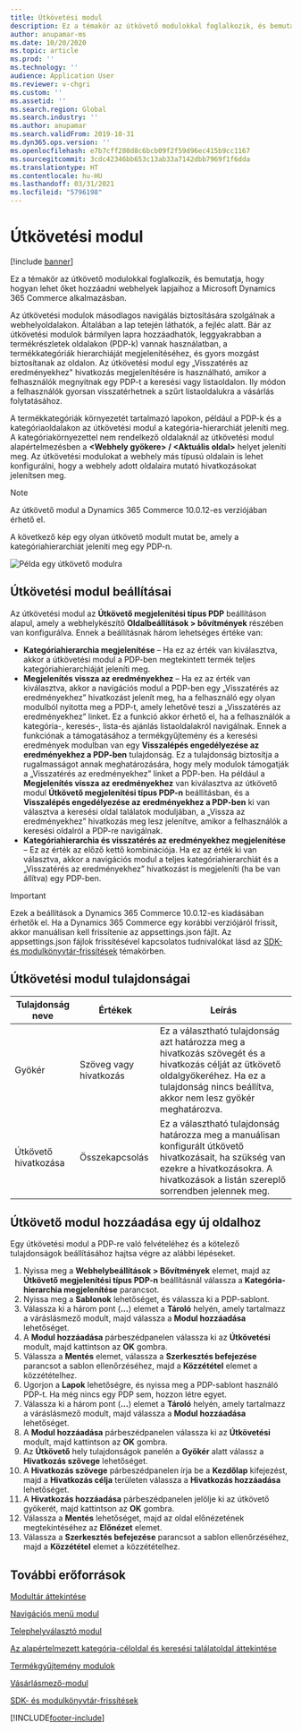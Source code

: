 ```yaml
---
title: Útkövetési modul
description: Ez a témakör az útkövető modulokkal foglalkozik, és bemutatja, hogy hogyan lehet őket hozzáadni webhelyek lapjaihoz a Microsoft Dynamics 365 Commerce alkalmazásban.
author: anupamar-ms
ms.date: 10/20/2020
ms.topic: article
ms.prod: ''
ms.technology: ''
audience: Application User
ms.reviewer: v-chgri
ms.custom: ''
ms.assetid: ''
ms.search.region: Global
ms.search.industry: ''
ms.author: anupamar
ms.search.validFrom: 2019-10-31
ms.dyn365.ops.version: ''
ms.openlocfilehash: e7b7cff280d8c6bcb09f2f59d96ec415b9cc1167
ms.sourcegitcommit: 3cdc42346bb653c13ab33a7142dbb7969f1f6dda
ms.translationtype: HT
ms.contentlocale: hu-HU
ms.lasthandoff: 03/31/2021
ms.locfileid: "5796198"
---
```

# <a name="breadcrumb-module"></a>Útkövetési modul

[!include [banner](includes/banner.md)]

Ez a témakör az útkövető modulokkal foglalkozik, és bemutatja, hogy hogyan lehet őket hozzáadni webhelyek lapjaihoz a Microsoft Dynamics 365 Commerce alkalmazásban.

Az útkövetési modulok másodlagos navigálás biztosítására szolgálnak a webhelyoldalakon. Általában a lap tetején láthatók, a fejléc alatt. Bár az útkövetési modulok bármilyen lapra hozzáadhatók, leggyakrabban a termékrészletek oldalakon (PDP-k) vannak használatban, a termékkategóriák hierarchiáját megjelenítéséhez, és gyors mozgást biztosítanak az oldalon. Az útkövetési modul egy „Visszatérés az eredményekhez" hivatkozás megjelenítésére is használható, amikor a felhasználók megnyitnak egy PDP-t a keresési vagy listaoldalon. Ily módon a felhasználók gyorsan visszatérhetnek a szűrt listaoldalukra a vásárlás folytatásához.

A termékkategóriák környezetét tartalmazó lapokon, például a PDP-k és a kategóriaoldalakon az útkövetési modul a kategória-hierarchiát jeleníti meg. A kategóriakörnyezettel nem rendelkező oldalaknál az útkövetési modul alapértelmezésben a **&lt;Webhely gyökere&gt; / &lt;Aktuális oldal&gt;** helyet jeleníti meg. Az útkövetési modulokat a webhely más típusú oldalain is lehet konfigurálni, hogy a webhely adott oldalaira mutató hivatkozásokat jelenítsen meg.

> [!NOTE]
> Az útkövető modul a Dynamics 365 Commerce 10.0.12-es verziójában érhető el.

A következő kép egy olyan útkövető modult mutat be, amely a kategóriahierarchiát jeleníti meg egy PDP-n.

![Példa egy útkövető modulra](./media/ecommerce-breadcrumb.PNG)

## <a name="breadcrumb-module-settings"></a>Útkövetési modul beállításai

Az útkövetési modul az **Útkövető megjelenítési típus PDP** beállításon alapul, amely a webhelykészítő **Oldalbeállítások \> bővítmények** részében van konfigurálva. Ennek a beállításnak három lehetséges értéke van:

- **Kategóriahierarchia megjelenítése** – Ha ez az érték van kiválasztva, akkor a útkövetési modul a PDP-ben megtekintett termék teljes kategóriahierarchiáját jeleníti meg.
- **Megjelenítés vissza az eredményekhez** – Ha ez az érték van kiválasztva, akkor a navigációs modul a PDP-ben egy „Visszatérés az eredményekhez” hivatkozást jelenít meg, ha a felhasználó egy olyan modulból nyitotta meg a PDP-t, amely lehetővé teszi a „Visszatérés az eredményekhez” linket. Ez a funkció akkor érhető el, ha a felhasználók a kategória-, keresés-, lista-és ajánlás listaoldalakról navigálnak. Ennek a funkciónak a támogatásához a termékgyűjtemény és a keresési eredmények modulban van egy **Visszalépés engedélyezése az eredményekhez a PDP-ben** tulajdonság. Ez a tulajdonság biztosítja a rugalmasságot annak meghatározására, hogy mely modulok támogatják a „Visszatérés az eredményekhez” linket a PDP-ben. Ha például a **Megjelenítés vissza az eredményekhez** van kiválasztva az útkövető modul **Útkövető megjelenítési típus PDP-n** beállításban, és a **Visszalépés engedélyezése az eredményekhez a PDP-ben** ki van választva a keresési oldal találatok moduljában, a „Vissza az eredményekhez” hivatkozás meg lesz jelenítve, amikor a felhasználók a keresési oldalról a PDP-re navigálnak.
- **Kategóriahierarchia és visszatérés az eredményekhez megjelenítése** – Ez az érték az előző kettő kombinációja. Ha ez az érték ki van választva, akkor a navigációs modul a teljes kategóriahierarchiát és a „Visszatérés az eredményekhez” hivatkozást is megjeleníti (ha be van állítva) egy PDP-ben.

> [!IMPORTANT]
> Ezek a beállítások a Dynamics 365 Commerce 10.0.12-es kiadásában érhetők el. Ha a Dynamics 365 Commerce egy korábbi verziójáról frissít, akkor manuálisan kell frissítenie az appsettings.json fájlt. Az appsettings.json fájlok frissítésével kapcsolatos tudnivalókat lásd az [SDK- és modulkönyvtár-frissítések](e-commerce-extensibility/sdk-updates.md#update-the-appsettingsjson-file) témakörben.

## <a name="breadcrumb-module-properties"></a>Útkövetési modul tulajdonságai

| Tulajdonság neve | Értékek | Leírás |
|---------------|--------|-------------|
| Gyökér | Szöveg vagy hivatkozás| Ez a választható tulajdonság azt határozza meg a hivatkozás szövegét és a hivatkozás célját az ütkövető oldalgyökeréhez. Ha ez a tulajdonság nincs beállítva, akkor nem lesz gyökér meghatározva. |
| Útkövető hivatkozása | Összekapcsolás | Ez a választható tulajdonság határozza meg a manuálisan konfigurált útkövető hivatkozásait, ha szükség van ezekre a hivatkozásokra. A hivatkozások a listán szereplő sorrendben jelennek meg. |

## <a name="add-a-breadcrumb-module-to-a-new-page"></a>Útkövető modul hozzáadása egy új oldalhoz

Egy útkövetési modul a PDP-re való felvételéhez és a kötelező tulajdonságok beállításához hajtsa végre az alábbi lépéseket.

1. Nyissa meg a **Webhelybeállítások \> Bővítmények** elemet, majd az **Útkövető megjelenítési típus PDP-n** beállításnál válassza a **Kategória-hierarchia megjelenítése** parancsot.
1. Nyissa meg a **Sablonok** lehetőséget, és válassza ki a PDP-sablont.
1. Válassza ki a három pont (**...**) elemet a **Tároló** helyén, amely tartalmazz a váráslásmező modult, majd válassza a **Modul hozzáadása** lehetőséget.
1. A **Modul hozzáadása** párbeszédpanelen válassza ki az **Útkövetési** modult, majd kattintson az **OK** gombra.
1. Válassza a **Mentés** elemet, válassza a **Szerkesztés befejezése** parancsot a sablon ellenőrzéséhez, majd a **Közzététel** elemet a közzétételhez.
1. Ugorjon a **Lapok** lehetőségre, és nyissa meg a PDP-sablont használó PDP-t. Ha még nincs egy PDP sem, hozzon létre egyet.
1. Válassza ki a három pont (**...**) elemet a **Tároló** helyén, amely tartalmazz a váráslásmező modult, majd válassza a **Modul hozzáadása** lehetőséget.
1. A **Modul hozzáadása** párbeszédpanelen válassza ki az **Útkövetési** modult, majd kattintson az **OK** gombra.
1. Az **Útkövető** hely tulajdonságok panelén a **Gyökér** alatt válassz a **Hivatkozás szövege** lehetőséget.
1. A **Hivatkozás szövege** párbeszédpanelen írja be a **Kezdőlap** kifejezést, majd a **Hivatkozás célja** területen válassza a **Hivatkozás hozzáadása** lehetőséget.
1. A **Hivatkozás hozzáadása** párbeszédpanelen jelölje ki az útkövető gyökerét, majd kattintson az **OK** gombra.
1. Válassza a **Mentés** lehetőséget, majd az oldal előnézetének megtekintéséhez az **Előnézet** elemet.
1. Válassza a **Szerkesztés befejezése** parancsot a sablon ellenőrzéséhez, majd a **Közzététel** elemet a közzétételhez.

## <a name="additional-resources"></a>További erőforrások

[Modultár áttekintése](starter-kit-overview.md)

[Navigációs menü modul](nav-menu-module.md)

[Telephelyválasztó modul](site-selector.md)

[Az alapértelmezett kategória-céloldal és keresési találatoldal áttekintése](category-search-page-overview.md)

[Termékgyűjtemény modulok](product-collection-module-overview.md)

[Vásárlásmező-modul](add-buy-box.md)

[SDK- és modulkönyvtár-frissítések](e-commerce-extensibility/sdk-updates.md)


[!INCLUDE[footer-include](../includes/footer-banner.md)]